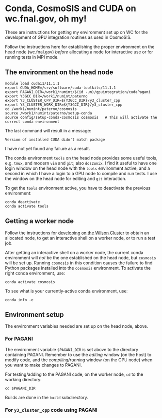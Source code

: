 # Conda, CosmoSIS and CUDA on wc.fnal.gov, oh my!

These are instructions for getting my environment set up on WC for the development
of GPU integration routines as used in CosmoSIS.

Follow the instructions here for establishing the proper environment on the head
node (wc.fnal.gov) *before* allocating a node for interactive use or for running
tests in MPI mode.

## The environment on the head node

    module load cuda11/11.1.1
    export CUDA_HOME=/srv/software/cuda-toolkits/11.1.1
    export PAGANI_DIR=/work1/numint/$(id -un)/gpuintegration/cudaPagani
    export Y3GCC_DIR=/work1/numint/paterno
    export Y3_CLUSTER_CPP_DIR=${Y3GCC_DIR}/y3_cluster_cpp
    export Y3_CLUSTER_WORK_DIR=${Y3GCC_DIR}/y3_cluster_cpp 
    cd /work1/numint/paterno/cosmosis
    source /work1/numint/paterno/setup-conda
    source config/setup-conda-cosmosis cosmosis   # This will activate the correct conda environment

The last command will result in a message:

    Version of installed CUDA didn't match package

I have not yet found any failure as a result.

The conda environment `tools` on the head node provides some useful tools, e.g. `tmux`, and modern `vim` and `git`; also `dos2unix`.
I find it useful to have one login window on the head node with the `tools` environment active, and a second in which I have a
login to a GPU node to compile and run tests. I use the window on the head node for editing and `git` interaction.

To get the `tools` environment active, you have to deactivate the previous environment:

    conda deactivate
    conda activate tools

## Getting a worker node

Follow the instructions for [developing on the Wilson Cluster](developing-on-wc.md) to
obtain an allocated node, to get an interactive shell on a worker node, or to run a
test job.

After getting an interactive shell on a worker node, the current conda environment will *not*
be the one established on the head node, but `cosmosis` will be set up. Running `cosmosis` in
this condition causes the failure to find Python packages installed into the `cosmosis` environment.
To activate the right conda environment, use:

    conda activate cosmosis

To see what is your currently-active conda environment, use:

    conda info -e

## Environment setup

The environment variables needed are set up on the head node, above.

### For PAGANI

The environment variable `$PAGANI_DIR` is set above to the directory containing PAGANI.
Remember to use the *editing* window (on the host) to modify code, and the *compiling/running* window
(on the GPU node) when you want to make changes to PAGANI.

For testing/adding to the PAGANI code, on the worker node,
`cd` to the working directory:

    cd $PAGANI_DIR
 
Builds are done in the `build` subdirectory.

### For `y3_cluster_cpp` code using PAGANI
